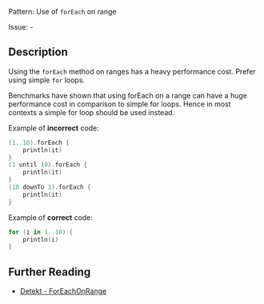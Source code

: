 Pattern: Use of `forEach` on range

Issue: -

## Description

Using the `forEach` method on ranges has a heavy performance cost. Prefer using simple `for` loops.

Benchmarks have shown that using forEach on a range can have a huge performance cost in comparison to simple for loops. Hence in most contexts a simple for loop should be used instead.

Example of **incorrect** code:

```kotlin
(1..10).forEach {
    println(it)
}
(1 until 10).forEach {
    println(it)
}
(10 downTo 1).forEach {
    println(it)
}
```

Example of **correct** code:

```kotlin
for (i in 1..10) {
    println(i)
}
```

## Further Reading

* [Detekt - ForEachOnRange](https://arturbosch.github.io/detekt/performance.html#foreachonrange)